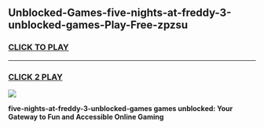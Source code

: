 
## Unblocked-Games-five-nights-at-freddy-3-unblocked-games-Play-Free-zpzsu
<h3>
<a href="https://premium76.site?title=five-nights-at-freddy-3-unblocked-games&ref=19M">CLICK TO PLAY</a></h3>
<hr>

<h3>
<a href="https://premium76.site?title=five-nights-at-freddy-3-unblocked-games&ref=19M">CLICK 2 PLAY</a>
  
</h3>

<a href="https://premium76.site?title=five-nights-at-freddy-3-unblocked-games&ref=19M"><img src="https://clearcache.store/games.png"></a>


**five-nights-at-freddy-3-unblocked-games games unblocked: Your Gateway to Fun and Accessible Online Gaming**

